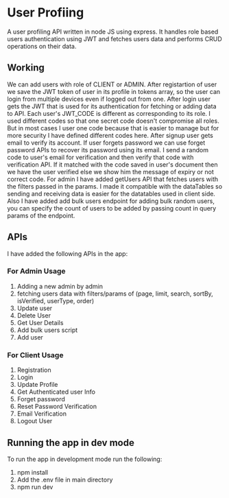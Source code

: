 # User Profiing 
A user profiling API written in node JS using express. It handles role based users authentication using JWT and fetches users data and performs CRUD operations on their data.

## Working
We can add users with role of CLIENT or ADMIN. After registartion of user we save the JWT token of user in its profile in tokens array, so the user can login from multiple devices even if logged out from one. After login user gets the JWT that is used for its authentication for fetching or adding data to API. Each user's JWT_CODE is different as corresponding to its role. I used different codes so that one secret code doesn't compromise all roles. But in most cases I user one code because that is easier to manage but for more security I have defined different codes here.
After signup user gets email to verify its account. If user forgets password we can use forget password APIs to recover its password using its email. I send a random code to user's email for verification and then verify that code with verification API. If it matched with the code saved in user's document then we have the user verified else we show him the message of expiry or not correct code.
For admin I have added getUsers API that fetches users with the filters passed in the params. I made it compatible with the dataTables so sending and receiving data is easier for the datatables used in client side.
Also I have added add bulk users endpoint for adding bulk random users, you can specify the count of users to be added by passing count in query params of the endpoint.

## APIs
I have added the following APIs in the app:

 ### For Admin Usage
 1. Adding a new admin by admin
 2. fetching users data with filters/params of (page, limit, search, sortBy, isVerified, userType, order)
 3. Update user
 4. Delete User
 5. Get User Details
 6. Add bulk users script
 7. Add user

 ### For Client Usage
 1. Registration
 2. Login
 3. Update Profile
 4. Get Authenticated user Info
 5. Forget password
 6. Reset Password Verification
 7. Email Verification
 8. Logout User

## Running the app in dev mode
To run the app in development mode run the following:
1. npm install
2. Add the .env file in main directory
2. npm run dev
